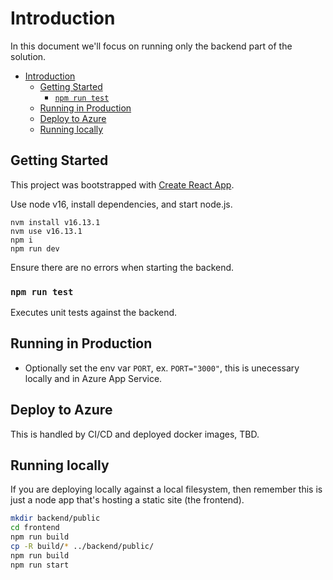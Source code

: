 # Introduction

In this document we'll focus on running only the backend part of the solution.

- [Introduction](#introduction)
  - [Getting Started](#getting-started)
    - [`npm run test`](#npm-run-test)
  - [Running in Production](#running-in-production)
  - [Deploy to Azure](#deploy-to-azure)
  - [Running locally](#running-locally)

## Getting Started

This project was bootstrapped with [Create React App](https://github.com/facebook/create-react-app).

Use node v16, install dependencies, and start node.js.

```text
nvm install v16.13.1
nvm use v16.13.1
npm i
npm run dev
```

Ensure there are no errors when starting the backend.

### `npm run test`

Executes unit tests against the backend.

## Running in Production

- Optionally set the env var `PORT`, ex. `PORT="3000"`, this is unecessary locally and in Azure App Service.

## Deploy to Azure

This is handled by CI/CD and deployed docker images, TBD.

## Running locally

If you are deploying locally against a local filesystem, then remember this is just a node app that's hosting a static site (the frontend).

```bash
mkdir backend/public
cd frontend
npm run build
cp -R build/* ../backend/public/
npm run build
npm run start
```
